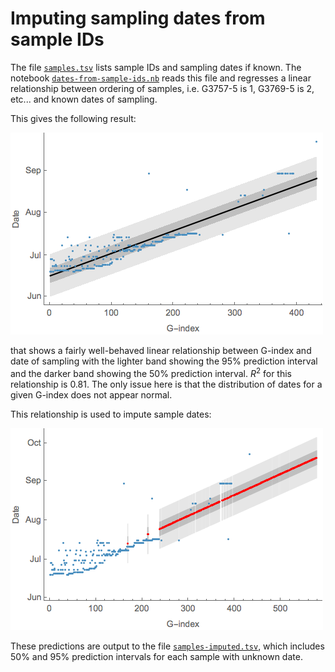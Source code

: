# Imputing sampling dates from sample IDs

The file [`samples.tsv`](`samples.tsv`) lists sample IDs and sampling dates if known. The notebook [`dates-from-sample-ids.nb`](`dates-from-sample-ids.nb`) reads this file and regresses a linear relationship between ordering of samples, i.e. G3757-5 is 1, G3769-5 is 2, etc... and known dates of sampling.

This gives the following result:

![](regression.png)

that shows a fairly well-behaved linear relationship between G-index and date of sampling with the lighter band showing the 95% prediction interval and the darker band showing the 50% prediction interval. *R*<sup>2</sup> for this relationship is 0.81. The only issue here is that the distribution of dates for a given G-index does not appear normal. 

This relationship is used to impute sample dates:

![](prediction.png)

These predictions are output to the file [`samples-imputed.tsv`](`samples-imputed.tsv`), which includes 50% and 95% prediction intervals for each sample with unknown date.
